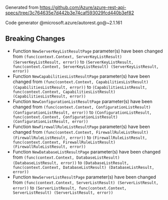 Generated from https://github.com/Azure/azure-rest-api-specs/tree/3c764635e7d442b3e74caf593029fcd440b3ef82

Code generator @microsoft.azure/autorest.go@~2.1.161

## Breaking Changes

- Function `NewServerKeyListResultPage` parameter(s) have been changed from `(func(context.Context, ServerKeyListResult) (ServerKeyListResult, error))` to `(ServerKeyListResult, func(context.Context, ServerKeyListResult) (ServerKeyListResult, error))`
- Function `NewCapabilitiesListResultPage` parameter(s) have been changed from `(func(context.Context, CapabilitiesListResult) (CapabilitiesListResult, error))` to `(CapabilitiesListResult, func(context.Context, CapabilitiesListResult) (CapabilitiesListResult, error))`
- Function `NewConfigurationListResultPage` parameter(s) have been changed from `(func(context.Context, ConfigurationListResult) (ConfigurationListResult, error))` to `(ConfigurationListResult, func(context.Context, ConfigurationListResult) (ConfigurationListResult, error))`
- Function `NewFirewallRuleListResultPage` parameter(s) have been changed from `(func(context.Context, FirewallRuleListResult) (FirewallRuleListResult, error))` to `(FirewallRuleListResult, func(context.Context, FirewallRuleListResult) (FirewallRuleListResult, error))`
- Function `NewDatabaseListResultPage` parameter(s) have been changed from `(func(context.Context, DatabaseListResult) (DatabaseListResult, error))` to `(DatabaseListResult, func(context.Context, DatabaseListResult) (DatabaseListResult, error))`
- Function `NewServerListResultPage` parameter(s) have been changed from `(func(context.Context, ServerListResult) (ServerListResult, error))` to `(ServerListResult, func(context.Context, ServerListResult) (ServerListResult, error))`
